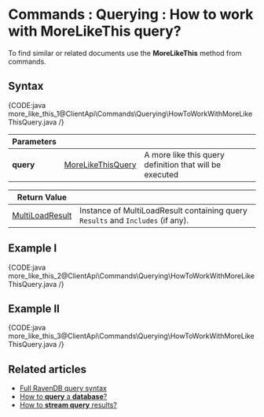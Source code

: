 # Commands : Querying : How to work with MoreLikeThis query?

To find similar or related documents use the **MoreLikeThis** method from commands.

## Syntax

{CODE:java more_like_this_1@ClientApi\Commands\Querying\HowToWorkWithMoreLikeThisQuery.java /}

| Parameters | | |
| ------------- | ------------- | ----- |
| **query** | [MoreLikeThisQuery](../../../glossary/more-like-this-query) | A more like this query definition that will be executed |

| Return Value | |
| ------------- | ----- |
| [MultiLoadResult](../../../glossary/multi-load-result) | Instance of MultiLoadResult containing query `Results` and `Includes` (if any). |

## Example I

{CODE:java more_like_this_2@ClientApi\Commands\Querying\HowToWorkWithMoreLikeThisQuery.java /}

## Example II

{CODE:java more_like_this_3@ClientApi\Commands\Querying\HowToWorkWithMoreLikeThisQuery.java /}

## Related articles

- [Full RavenDB query syntax](../../../indexes/querying/full-query-syntax)   
- [How to **query** a **database**?](../../../client-api/commands/querying/how-to-query-a-database)   
- [How to **stream query** results?](../../../client-api/commands/querying/how-to-stream-query-results)   